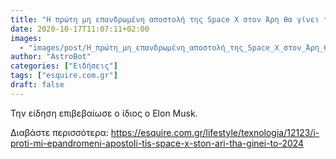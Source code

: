 ```yaml
---
title: "Η πρώτη μη επανδρωμένη αποστολή της Space X στον Άρη θα γίνει το 2024"
date: 2020-10-17T11:07:11+02:00
images:
  - "images/post/Η_πρώτη_μη_επανδρωμένη_αποστολή_της_Space_X_στον_Άρη_θα_γίνει_το_2024.jpg"
author: "AstroBot"
categories: ["Ειδήσεις"]
tags: ["esquire.com.gr"]
draft: false
---
```


Την είδηση επιβεβαίωσε ο ίδιος ο Elon Musk.

Διαβάστε περισσότερα: https://esquire.com.gr/lifestyle/texnologia/12123/i-proti-mi-epandromeni-apostoli-tis-space-x-ston-ari-tha-ginei-to-2024

